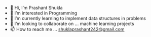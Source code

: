 - 👋 Hi, I’m Prashant Shukla
- 👀 I’m interested in Programming
- 🌱 I’m currently learning to implement data structures in problems 
- 💞️ I’m looking to collaborate on ... machine learning projects
- 📫 How to reach me ... shuklaprashant242@gmail.com

<!---
Prash-123/Prash-123 is a ✨ special ✨ repository because its `README.md` (this file) appears on your GitHub profile.
You can click the Preview link to take a look at your changes.
--->
